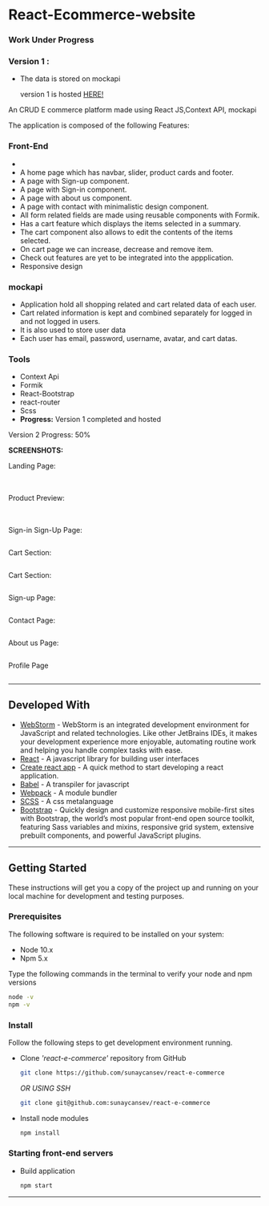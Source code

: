 # React-Ecommerce-website

### Work Under Progress

### Version 1 :

- The data is stored on mockapi

  version 1 is hosted [HERE!](https://www.google.com)

An CRUD E commerce platform made using React JS,Context API, mockapi

The application is composed of the following Features:

### Front-End

-
- A home page which has navbar, slider, product cards and footer.
- A page with Sign-up component.
- A page with Sign-in component.
- A page with about us component.
- A page with contact with minimalistic design component.
- All form related fields are made using reusable components with Formik.
- Has a cart feature which displays the items selected in a summary.
- The cart component also allows to edit the contents of the items selected.
- On cart page we can increase, decrease and remove item.
- Check out features are yet to be integrated into the appplication.
- Responsive design

### mockapi

- Application hold all shopping related and cart related data of each user.
- Cart related information is kept and combined separately for logged in and not logged in users.
- It is also used to store user data
- Each user has email, password, username, avatar, and cart datas.

### Tools

- Context Api
- Formik
- React-Bootstrap
- react-router
- Scss
- **Progress:**
  Version 1 completed and hosted

Version 2 Progress: 50%
<br/>
![]()

**SCREENSHOTS:**

Landing Page:

## ![]()

Product Preview:

## ![]()

Sign-in Sign-Up Page:

![]()

Cart Section:

![]()

Cart Section:

![]()

Sign-up Page:

![]()

Contact Page:

![]()

About us Page:

![]()

Profile Page

![]()

---

## Developed With

- [WebStorm](https://www.jetbrains.com/webstorm/) - WebStorm is an integrated development environment for JavaScript and related technologies. Like other JetBrains IDEs, it makes your development experience more enjoyable, automating routine work and helping you handle complex tasks with ease.
- [React](https://reactjs.org/) - A javascript library for building user interfaces
- [Create react app](https://create-react-app.dev/) - A quick method to start developing a react application.
- [Babel](https://babeljs.io/) - A transpiler for javascript
- [Webpack](https://webpack.js.org/) - A module bundler
- [SCSS](http://sass-lang.com/) - A css metalanguage
- [Bootstrap](https://getbootstrap.com/) - Quickly design and customize responsive mobile-first sites with Bootstrap, the world’s most popular front-end open source toolkit, featuring Sass variables and mixins, responsive grid system, extensive prebuilt components, and powerful JavaScript plugins.

---

## Getting Started

These instructions will get you a copy of the project up and running on your local machine for development and testing purposes.

### Prerequisites

The following software is required to be installed on your system:

- Node 10.x
- Npm 5.x

Type the following commands in the terminal to verify your node and npm versions

```bash
node -v
npm -v
```

### Install

Follow the following steps to get development environment running.

- Clone _'react-e-commerce'_ repository from GitHub

  ```bash
  git clone https://github.com/sunaycansev/react-e-commerce
  ```

  _OR USING SSH_

  ```bash
  git clone git@github.com:sunaycansev/react-e-commerce
  ```

- Install node modules

  ```bash
  npm install
  ```

### Starting front-end servers

- Build application

  ```bash
  npm start
  ```

---
